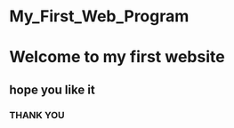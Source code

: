 # My_First_Web_Program<html>
  <head>
    <title>Vamsi's First Web Program</title>
  </head>
  <body>
    <h1>Welcome to my first website</h1>
    <h2>hope you like it</h2>
    <h3>THANK YOU</h3>
  </body>
  </html>
  
